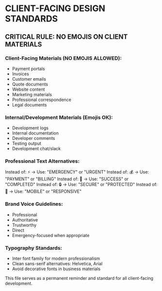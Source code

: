 # CLIENT-FACING DESIGN STANDARDS

## CRITICAL RULE: NO EMOJIS ON CLIENT MATERIALS

### Client-Facing Materials (NO EMOJIS ALLOWED):
- Payment portals
- Invoices
- Customer emails
- Quote documents
- Website content
- Marketing materials
- Professional correspondence
- Legal documents

### Internal/Development Materials (Emojis OK):
- Development logs
- Internal documentation
- Developer comments
- Testing output
- Development chat/slack

### Professional Text Alternatives:
Instead of: ⚡ → Use: "EMERGENCY" or "URGENT"
Instead of: 💰 → Use: "PAYMENT" or "BILLING"
Instead of: 🎉 → Use: "SUCCESS" or "COMPLETED"
Instead of: 🔒 → Use: "SECURE" or "PROTECTED"
Instead of: 📱 → Use: "MOBILE" or "RESPONSIVE"

### Brand Voice Guidelines:
- Professional
- Authoritative 
- Trustworthy
- Direct
- Emergency-focused when appropriate

### Typography Standards:
- Inter font family for modern professionalism
- Clean sans-serif alternatives: Helvetica, Arial
- Avoid decorative fonts in business materials

This file serves as a permanent reminder and standard for all client-facing development.